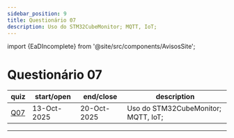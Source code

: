 ```yaml
---
sidebar_position: 9
title: Questionário 07
description: Uso do STM32CubeMonitor; MQTT, IoT;
---
```


import {EaDIncomplete} from '@site/src/components/AvisosSite';

# Questionário 07

<EaDIncomplete />

| quiz                                                            | start/open  | end/close   | description                         |
| --------------------------------------------------------------- | ----------- | ----------- | ----------------------------------- |
| [Q07](https://moodle.utfpr.edu.br/mod/quiz/view.php?id=1957590) | 13-Oct-2025 | 20-Oct-2025 | Uso do STM32CubeMonitor; MQTT, IoT; |


---

